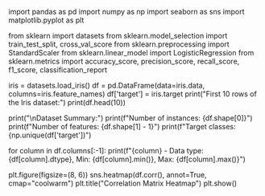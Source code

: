 import pandas as pd
import numpy as np
import seaborn as sns
import matplotlib.pyplot as plt

from sklearn import datasets
from sklearn.model_selection import train_test_split, cross_val_score
from sklearn.preprocessing import StandardScaler
from sklearn.linear_model import LogisticRegression
from sklearn.metrics import accuracy_score, precision_score, recall_score, f1_score, classification_report

iris = datasets.load_iris()
df = pd.DataFrame(data=iris.data, columns=iris.feature_names)
df['target'] = iris.target
print("First 10 rows of the Iris dataset:")
print(df.head(10))

print("\nDataset Summary:")
print(f"Number of instances: {df.shape[0]}")
print(f"Number of features: {df.shape[1] - 1}")
print(f"Target classes: {np.unique(df['target'])")

for column in df.columns[:-1]:
    print(f"{column} - Data type: {df[column].dtype}, Min: {df[column].min()}, Max: {df[column].max()}")


plt.figure(figsize=(8, 6))
sns.heatmap(df.corr(), annot=True, cmap="coolwarm")
plt.title("Correlation Matrix Heatmap")
plt.show()
